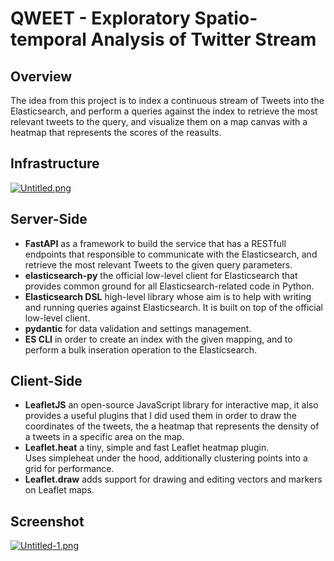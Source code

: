# QWEET - Exploratory Spatio-temporal Analysis of Twitter Stream

## Overview

The idea from this project is to index a continuous stream of Tweets into the Elasticsearch, and perform a queries against the index to retrieve the most relevant tweets to the query, and visualize them on a map canvas with a heatmap that represents the scores of the reasults.

## Infrastructure

[![Untitled.png](https://i.postimg.cc/SK8H1vdh/Untitled.png)](https://postimg.cc/DWvC85Rj)

## Server-Side

- **FastAPI** as a framework to build the service that has a RESTfull endpoints that responsible to communicate with the Elasticsearch, and retrieve the most relevant Tweets to the given query parameters.
- **elasticsearch-py** the official low-level client for Elasticsearch that provides common ground for all Elasticsearch-related code in Python.
- **Elasticsearch DSL** high-level library whose aim is to help with writing and running queries against Elasticsearch. It is built on top of the official low-level client.
- **pydantic** for data validation and settings management.
- **ES CLI** in order to create an index with the given mapping, and to perform a bulk inseration operation to the Elasticsearch.

## Client-Side

- **LeafletJS** an open-source JavaScript library for interactive map, it also provides a useful plugins that I did used them in order to draw the coordinates of the tweets, the a heatmap that represents the density of a tweets in a specific area on the map.
- **Leaflet.heat** a tiny, simple and fast Leaflet heatmap plugin. Uses simpleheat under the hood, additionally clustering points into a grid for performance.
- **Leaflet.draw** adds support for drawing and editing vectors and markers on Leaflet maps.

## Screenshot

[![Untitled-1.png](https://i.postimg.cc/MpghDSy5/Untitled-1.png)](https://postimg.cc/G4J7L6gT)
